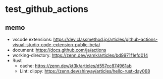 # test_github_actions

## memo

- vscode extensions: https://dev.classmethod.jp/articles/github-actions-visual-studio-code-extension-public-beta/
- document: https://docs.github.com/ja/actions
- working-directory: https://zenn.dev/yamk/articles/bd9971f1efd014
- Rust
    - cache: https://zenn.dev/kt3k/articles/d557cc874961ab
    - Lint: clippy: https://zenn.dev/shinyay/articles/hello-rust-day068